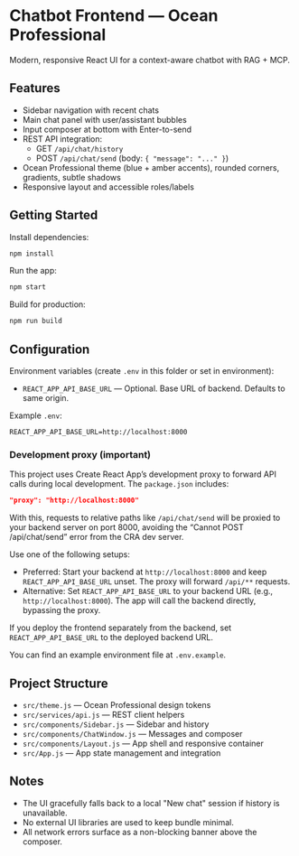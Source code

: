 # Chatbot Frontend — Ocean Professional

Modern, responsive React UI for a context-aware chatbot with RAG + MCP.

## Features

- Sidebar navigation with recent chats
- Main chat panel with user/assistant bubbles
- Input composer at bottom with Enter-to-send
- REST API integration:
  - GET `/api/chat/history`
  - POST `/api/chat/send` (body: `{ "message": "..." }`)
- Ocean Professional theme (blue + amber accents), rounded corners, gradients, subtle shadows
- Responsive layout and accessible roles/labels

## Getting Started

Install dependencies:
```bash
npm install
```

Run the app:
```bash
npm start
```

Build for production:
```bash
npm run build
```

## Configuration

Environment variables (create `.env` in this folder or set in environment):

- `REACT_APP_API_BASE_URL` — Optional. Base URL of backend. Defaults to same origin.

Example `.env`:
```
REACT_APP_API_BASE_URL=http://localhost:8000
```

### Development proxy (important)

This project uses Create React App’s development proxy to forward API calls during local development. The `package.json` includes:
```json
"proxy": "http://localhost:8000"
```
With this, requests to relative paths like `/api/chat/send` will be proxied to your backend server on port 8000, avoiding the “Cannot POST /api/chat/send” error from the CRA dev server.

Use one of the following setups:
- Preferred: Start your backend at `http://localhost:8000` and keep `REACT_APP_API_BASE_URL` unset. The proxy will forward `/api/**` requests.
- Alternative: Set `REACT_APP_API_BASE_URL` to your backend URL (e.g., `http://localhost:8000`). The app will call the backend directly, bypassing the proxy.

If you deploy the frontend separately from the backend, set `REACT_APP_API_BASE_URL` to the deployed backend URL.

You can find an example environment file at `.env.example`.

## Project Structure

- `src/theme.js` — Ocean Professional design tokens
- `src/services/api.js` — REST client helpers
- `src/components/Sidebar.js` — Sidebar and history
- `src/components/ChatWindow.js` — Messages and composer
- `src/components/Layout.js` — App shell and responsive container
- `src/App.js` — App state management and integration

## Notes

- The UI gracefully falls back to a local "New chat" session if history is unavailable.
- No external UI libraries are used to keep bundle minimal.
- All network errors surface as a non-blocking banner above the composer.
